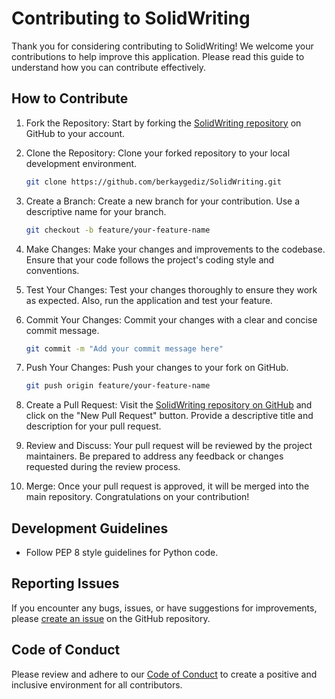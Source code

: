 # Contributing to SolidWriting

Thank you for considering contributing to SolidWriting! We welcome your contributions to help improve this application. Please read this guide to understand how you can contribute effectively.

## How to Contribute

1. Fork the Repository: Start by forking the [SolidWriting repository](https://github.com/berkaygediz/SolidWriting) on GitHub to your account.

2. Clone the Repository: Clone your forked repository to your local development environment.

   ```bash
   git clone https://github.com/berkaygediz/SolidWriting.git
   ```

3. Create a Branch: Create a new branch for your contribution. Use a descriptive name for your branch.

   ```bash
   git checkout -b feature/your-feature-name
   ```

4. Make Changes: Make your changes and improvements to the codebase. Ensure that your code follows the project's coding style and conventions.

5. Test Your Changes: Test your changes thoroughly to ensure they work as expected. Also, run the application and test your feature.

6. Commit Your Changes: Commit your changes with a clear and concise commit message.

   ```bash
   git commit -m "Add your commit message here"
   ```

7. Push Your Changes: Push your changes to your fork on GitHub.

   ```bash
   git push origin feature/your-feature-name
   ```

8. Create a Pull Request: Visit the [SolidWriting repository on GitHub](https://github.com/berkaygediz/SolidWriting) and click on the "New Pull Request" button. Provide a descriptive title and description for your pull request.

9. Review and Discuss: Your pull request will be reviewed by the project maintainers. Be prepared to address any feedback or changes requested during the review process.

10. Merge: Once your pull request is approved, it will be merged into the main repository. Congratulations on your contribution!

## Development Guidelines

- Follow PEP 8 style guidelines for Python code.

## Reporting Issues

If you encounter any bugs, issues, or have suggestions for improvements, please [create an issue](https://github.com/berkaygediz/SolidWriting/issues) on the GitHub repository.

## Code of Conduct

Please review and adhere to our [Code of Conduct](CODE_OF_CONDUCT.md) to create a positive and inclusive environment for all contributors.
